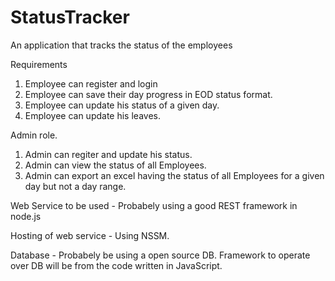 StatusTracker
=============

An application that tracks the status of the employees

Requirements
1. Employee can register and login
2. Employee can save their day progress in EOD status format.
3. Employee can update his status of a given day.
3. Employee can update his leaves.

Admin role.
1. Admin can regiter and update his status.
2. Admin can view the status of all Employees.
3. Admin can export an excel having the status of all Employees for a given day but not a day range.


Web Service to be used - Probabely using a good REST framework in node.js

Hosting of web service - Using NSSM.

Database - Probabely be using a open source DB. Framework to operate over DB will be from the code written in JavaScript.


